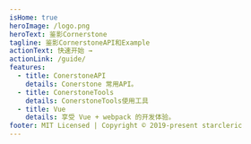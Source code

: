 ```yaml
---
isHome: true
heroImage: /logo.png
heroText: 鉴影Cornerstone
tagline: 鉴影CornerstoneAPI和Example
actionText: 快速开始 →
actionLink: /guide/
features:
  - title: ConerstoneAPI
    details: Conerstone 常用API。
  - title: ConerstoneTools
    details: ConerstoneTools使用工具
  - title: Vue
    details: 享受 Vue + webpack 的开发体验。
footer: MIT Licensed | Copyright © 2019-present starcleric
---
```

